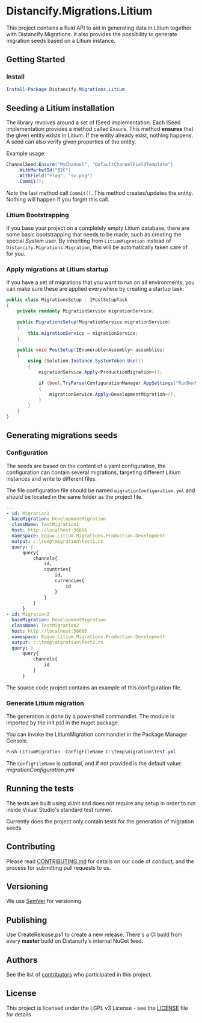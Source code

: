 # Distancify.Migrations.Litium

This project contains a fluid API to aid in generating data in Litium together with Distancify.Migrations. It also provides the possibility to generate migration seeds based on a Litium instance.

## Getting Started

### Install

```powershell
Install-Package Distancify.Migrations.Litium
```

## Seeding a Litium installation

The library revolves around a set of ISeed implementation. Each ISeed implementation provides a method called `Ensure`. This method __ensures__ that the given entity exists in Litium. If the entity already exist, nothing happens. A seed can also verify given properties of the entity.

Example usage:

```csharp
ChannelSeed.Ensure("MyChannel", "DefaultChannelFieldTemplate")
	.WithMarketId("B2C")
	.WithField("Flag", "sv.png")
	.Commit();
```

_Note_ the last method call `Commit()`. This method creates/updates the entity. Nothing will happen if you forget this call.

### Litium Bootstrapping

If you base your project on a completely empty Litium database, there are some basic bootstrapping that
needs to be made, such as creating the special _System_ user. By inheriting from `LitiumMigration` instead
of `Distancify.Migrations.Migration`, this will be automatically taken care of for you.

### Apply migrations at Litium startup

If you have a set of migrations that you want to run on all environments, you can make sure these are applied everywhere by creating a startup task:

```csharp
public class MigrationsSetup : IPostSetupTask
{
    private readonly MigrationService migrationService;

    public MigrationsSetup(MigrationService migrationService)
    {
        this.migrationService = migrationService;
    }

    public void PostSetup(IEnumerable<Assembly> assemblies)
    {
        using (Solution.Instance.SystemToken.Use())
        {
            migrationService.Apply<ProductionMigration>();

            if (bool.TryParse(ConfigurationManager.AppSettings["RunDevMigrationAtStartup"], out bool result) && result)
            {
                migrationService.Apply<DevelopmentMigration>();
            }
        }
    }
}
```

## Generating migrations seeds

### Configuration

The seeds are based on the content of a yaml configuration, the configuration can contain several migrations, targeting different Litium instances and write to different files.

The file configuration file should be named  ``migrationConfiguration.yml`` and should be located in the same folder as the project file.

```yaml
--- 
- id: Migration1
  baseMigration: DevelopmentMigration
  className: TestMigration1
  host: http://localhost:56666
  namespace: Eqquo.Litium.Migrations.Production.Development
  output: c:\temp\migration\test1.cs
  query: |
      query{
          channels{
              id,
              countries{
                  id,
                  currencies{
                      id
                  }
              }
          }
      }
- id: Migration2
  baseMigration: DevelopmentMigration
  className: TestMigration2
  host: http://localhost:56666
  namespace: Eqquo.Litium.Migrations.Production.Development
  output: c:\temp\migration\test2.cs
  query: |
      query{
          channels{
              id
          }
      }
```

The source code project contains an example of this configuration file.

### Generate Litium migration

The generation is done by a powershell commandlet. The module is imported by the init.ps1 in the nuget package.

You can invoke the LitiumMigration commandlet in the Package Manager Console.

```powershell
Push-LitiumMigration -ConfigFileName C:\temp\migration\test.yml
```

The ``ConfigFileName`` is optional, and if not provided is the default value: *migrationConfiguration.yml*

## Running the tests

The tests are built using xUnit and does not require any setup in order to run inside Visual Studio's standard test runner.

Currently does the project only contain tests for the generation of migration seeds.

## Contributing

Please read [CONTRIBUTING.md](CONTRIBUTING.md) for details on our code of conduct, and the process for submitting pull requests to us.

## Versioning

We use [SemVer](http://semver.org/) for versioning.

## Publishing

Use CreateRelease.ps1 to create a new release. There's a CI build from every __master__ build on Distancify's internal NuGet feed.

## Authors

See the list of [contributors](https://github.com/distancify/Distancify.Migrations.Litium/graphs/contributors) who participated in this project.

## License

This project is licensed under the LGPL v3 License - see the [LICENSE](LICENSE) file for details